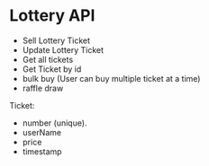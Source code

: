 # Lottery API

- Sell Lottery Ticket
- Update Lottery Ticket
- Get all tickets
- Get Ticket by id
- bulk buy (User can buy multiple ticket at a time)
- raffle draw

Ticket:

- number (unique).
- userName
- price
- timestamp
